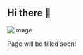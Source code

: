 ## Hi there 👋

![image](https://www.codewars.com/users/bdvx/badges/large)

Page will be filled soon!

